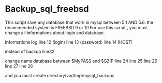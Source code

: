 # Backup_sql_freebsd
This script save any database that work in mysql between 5.1 AND 5.6.
the recommended system is FREEBSD 9 or 10
For use this script , you must change all informations about login and database.

Informations log 
line 12 (login)
line 13 (password)
line 14 (HOST)

instead of backup 
line32

change name database between $MyPASS and $GZIP
line 24
line 25
line 26
line 27
line 28

and you must create directory/var/tmp/mysql_backups

